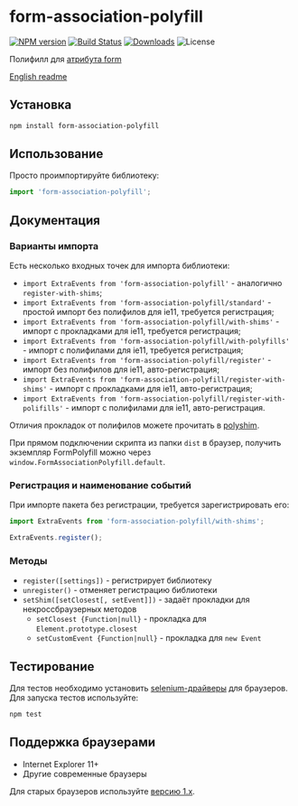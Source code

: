 # form-association-polyfill

[![NPM version](http://img.shields.io/npm/v/form-association-polyfill.svg?style=flat)](https://www.npmjs.org/package/form-association-polyfill)
[![Build Status](https://img.shields.io/travis/paulzi/form-association-polyfill/master.svg)](https://travis-ci.org/paulzi/form-association-polyfill)
[![Downloads](https://img.shields.io/npm/dt/form-association-polyfill.svg)](https://www.npmjs.org/package/form-association-polyfill)
![License](https://img.shields.io/npm/l/form-association-polyfill.svg)

Полифилл для [атрибута form](https://developer.mozilla.org/en-US/docs/Web/HTML/Element/input#form)

[English readme](https://github.com/paulzi/form-association-polyfill/)

## Установка

```sh
npm install form-association-polyfill
```

## Использование

Просто проимпортируйте библиотеку:

```javascript
import 'form-association-polyfill';
```

## Документация

### Варианты импорта

Есть несколько входных точек для импорта библиотеки:

- `import ExtraEvents from 'form-association-polyfill'` - аналогично `register-with-shims`;
- `import ExtraEvents from 'form-association-polyfill/standard'` - простой импорт без полифилов для ie11, требуется регистрация;
- `import ExtraEvents from 'form-association-polyfill/with-shims'` - импорт с прокладками для ie11, требуется регистрация;
- `import ExtraEvents from 'form-association-polyfill/with-polyfills'` - импорт с полифилами для ie11, требуется регистрация;
- `import ExtraEvents from 'form-association-polyfill/register'` - импорт без полифилов для ie11, авто-регистрация;
- `import ExtraEvents from 'form-association-polyfill/register-with-shims'` - импорт с прокладками для ie11, авто-регистрация;
- `import ExtraEvents from 'form-association-polyfill/register-with-polifills'` - импорт с полифилами для ie11, авто-регистрация.

Отличия прокладок от полифилов можете прочитать в [polyshim](https://github.com/paulzi/polyshim/).

При прямом подключении скрипта из папки `dist` в браузер, получить экземпляр FormPolyfill можно через `window.FormAssociationPolyfill.default`.

### Регистрация и наименование событий

При импорте пакета без регистрации, требуется зарегистрировать его:

```javascript
import ExtraEvents from 'form-association-polyfill/with-shims';

ExtraEvents.register();
```

### Методы 

- `register([settings])` - регистрирует библиотеку
- `unregister()` - отменяет регистрацию библиотеки
- `setShim([setClosest[, setEvent]])` - задаёт прокладки для некроссбраузерных методов
    - `setClosest {Function|null}` - прокладка для `Element.prototype.closest`
    - `setCustomEvent {Function|null}` - прокладка для `new Event`

## Тестирование

Для тестов необходимо установить [selenium-драйверы](https://seleniumhq.github.io/selenium/docs/api/javascript/index.html) для браузеров.
Для запуска тестов используйте:

```sh
npm test
```

## Поддержка браузерами

- Internet Explorer 11+
- Другие современные браузеры

Для старых браузеров используйте [версию 1.x](https://github.com/paulzi/form-association-polyfill/tree/1.x).